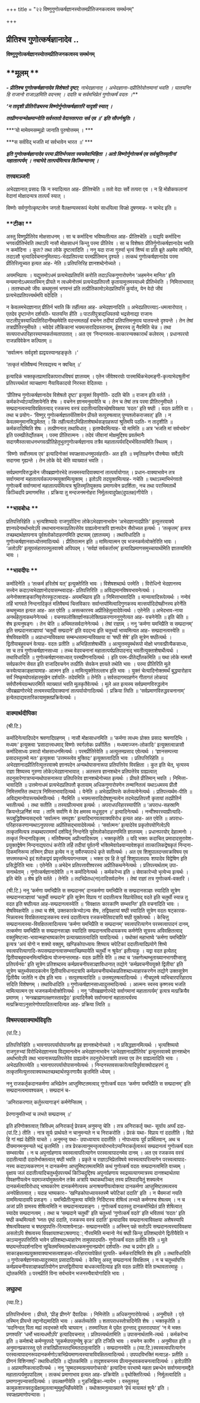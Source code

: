 +++
title = "२२ विष्णुगुणोत्कर्षज्ञानस्योत्तमप्रीतिजनकत्वस्य समर्थनम्"

+++


## प्रीतिश्च गुणोत्कर्षज्ञानादेव ..

**विष्णुगुणोत्कर्षज्ञानस्योत्तमप्रीतिजनकत्वस्य समर्थनम्**

## **मूलम् **

***- प्रीतिश्च गुणोत्कर्षज्ञानादेव विशेषतो दृष्टा**; नाभेदज्ञानात् । अभेदज्ञाना-दप्रीतिरेवोत्तमानां भवति । घातयन्ति हि राजानो राजाऽहमिति वदन्तम् । ददति च सर्वमभिप्रेतं गुणोत्कर्षं वदतः ।***

***‘न तादृशी प्रीतिरीड्यस्य विष्णोर्गुणोत्कर्षज्ञातरि यादृशी स्यात् ।***

***तत्प्रीणनान्मोक्षमाप्नोति सर्वस्ततो वेदास्तत्पराः सर्व एव ॥’ इति सौपर्णश्रुतिः ।***

***‘यो मामेवमसम्मूढो जानाति पुरुषोत्तमम् । ***

***स सर्वविद् भजति मां सर्वभावेन भारत ॥’ ***

***इति गुणोत्कर्षज्ञानादेव परमा प्रीतिर्भगवता स्वयमेवाभिहिता । अतो विष्णोर्गुणोत्कर्ष एव सर्वश्रुतिस्मृतीनां महातात्पर्यम् । नचाभेदे तात्पर्यमित्यत्र किञ्चिन्मानम् ।***

### **तत्त्वमञ्जरी**

अभेदज्ञानात् प्रसादः किं न स्यादित्यत आह- प्रीतिश्चेति ॥ ततो वेदाः सर्वे तत्परा एव । न हि मोक्षैकफलानां वेदानां मोक्षादन्यत्र तात्पर्यं स्यात् ।

विष्णोः सर्वगुणोत्कृष्टत्वेन जगतो वैलक्षण्यस्वरूपं भेदमेवं साधयित्वा विपक्षे दूषणमाह- न चाभेद इति ॥

### **टीका **

अस्तु विष्णुप्रीतिरेव मोक्षसाधनम् । सा च कर्मादिना भविष्यतीत्यत आह- प्रीतिश्चेति ॥ यद्यपि कर्मादिना भगवत्प्रीतिर्भवति तथाऽपि नासौ मोक्षसाधनं किन्तु परमा प्रीतिरेव । सा च विशेषतः प्रीतिर्गुणोत्कर्षज्ञानादेव भवति न कर्मादिना । कुतः? तथा लोके दृष्टत्वादिति । ननु यदा राजा गुरुर्वा भृत्यं शिष्यं वा प्रति ब्रूते अहमेव त्वमिति, तदाऽसौ भृत्यादिर्वचनानुमितयाऽ-भेदप्रतिपत्त्या परमप्रीतिमान् दृश्यते । तत्कथं गुणोत्कर्षज्ञानादेव परमा प्रीतिरित्युच्यत इत्यत आह- नेति ॥ प्रतिपत्तिरिह ज्ञानशब्देनोच्यते ।

अयमभिप्रायः । यद्युत्तमोऽधमं प्रत्यभेदप्रतिपत्तिं करोति तदाऽधिकगुणारोपणेन ‘अहमनेन मानितः’ इति मन्यमानोऽधमस्तस्मिन् प्रीयते न त्वधमेनोत्तमं प्रत्यभेदप्रतिपत्तौ कृतायामुत्तमस्याधमे प्रीतिर्भवति । निमित्ताभावात् । ततश्चाधमो जीवः कथमुत्तमं भगवन्तं प्रति तत्प्रीतिकामोऽभेदप्रतिपत्तिं कुर्यात्, येन वेदो जीवं प्रत्यभेदप्रतिपत्त्यर्थमपि वदेदिति ।

न केवलमभेदज्ञानात् प्रीतिर्न भवति किं तर्हीत्यत आह- अभेदज्ञानादिति ॥ अभेदप्रतिपत्त्याऽ-धमत्वारोपात् । एतदेव दृष्टान्तेन दर्शयति- घातयन्ति हीति ॥ पाटलीपुत्राद्यधिपतयो भद्रसेनाद्या राजानः पाटलीपुत्रस्याधिपतिरिदानीमहमेवेति वदन्तमतदर्हं वचनेन तदीयां प्रतिपत्तिमनुमाय घातयन्तो दृश्यन्ते । तेन तेषां तत्राप्रीतिरनुमीयते । भवेदेवं लौकिकानां भयमत्सरादिग्रस्तानाम्, ईश्वरस्य तु नैवमिति चेन्न । तथा सत्यपराधपरिहारस्याप्यकर्तव्यतापातात् । अत एव ‘निन्दनस्तव-सत्कारन्यक्कारार्थं कलेवरम् । प्रधानपरयो राजन्नविवेकेन कल्पितम् ॥

‘सर्वात्मनः सर्वदृशो ह्यद्वयस्यानहङ्कृतेः ।’

‘तत्कृतं मतिवैषम्यं निरवद्यस्य न क्वचित् ॥’

इत्यादिकं भक्तकृतप्रामादिकापराधविषयं ज्ञातव्यम् । एतेन जीवेश्वरयोः पारमार्थिकभेदमङ्गी-कृत्याभेदश्रुतीनां प्रतिपत्त्यर्थतां व्याचक्षाणा नैयायिकादयो निरस्ता वेदितव्याः ।

‘प्रीतिश्च गुणोत्कर्षज्ञानादेव विशेषतो दृष्टा’ इत्युक्तं विवृणोति- ददति चेति ॥ राजान इति वर्तते । कर्मकरेभ्योऽप्यतिशयेनेति शेषः । वचनेन ज्ञानमनुमायेति च । तेन च तेषां तत्र परमा प्रीतिरनुमीयते । सम्प्रदानत्वस्याविवक्षितत्वाद् रजकस्य वस्त्रं ददातीत्यादिवच्छेषविवक्षया ‘वदतः’ इति षष्ठी । वदतः प्रतीति वा । तथा च प्रयोगः- ‘विष्णुर् गुणोत्कर्षज्ञातर्यतिशयेन प्रीयते सत्पुरुषत्वात् पुण्यश्लोकराजवत्’ इति । न केवलमनुमानसिद्धमेतत् । किं तर्हीत्यतोऽभिहिताशेषार्थसङ्ग्रहरूपां श्रुतिमपि पठति- न तादृशीति ॥ कर्मकरादिष्विति शेषः । तत्प्रीणनात् तथाविधात् । इतश्चैवमित्याह- यो मामिति ॥ अत्र ‘भजति मां सर्वभावेन’ इति परमप्रीतेर्द्योतकम् । परमा प्रीतिरात्मनः । तदेवं जीवानां मोक्षमुद्दिश्य प्रवर्तमानैः सदागमैस्तत्साधनभगवत्प्रीतिहेतुभूतगुणोत्कर्षज्ञानाय तत्रैव महातात्पर्यवद्भिर्भवितव्यमिति स्थितम् ।

‘विष्णोः सर्वोत्तमत्व एव’ इत्यादिनोक्तं स्वपक्षसाधनमुपसंहरति- अत इति ॥ स्मृतिग्रहणेन पौरुषेयाः सर्वेऽपि सदागमा गृह्यन्ते । तेन लोके वेदे चेति व्याख्यातं भवति ।

सर्वप्रमाणविरुद्धत्वेन जीवब्रह्मणोरभेदे तत्त्वमस्यादिवाक्यानां तात्पर्यायोगात् । प्रधान-वाक्याभावेन तत्र सर्वागमानां महातात्पर्यकल्पनमयुक्तमित्युक्तम् । इतोऽपि तदयुक्तमित्याह- नचेति ॥ यथाऽस्माभिर्भगवतो गुणोत्कर्षे सर्वागमानां महातात्पर्यमित्यत्र श्रुतिस्मृतियुक्तयः प्रमाणत्वेन प्रदर्शिताः, नच तथा पराभिमतार्थे किञ्चिदपि प्रमाणमस्ति । प्रक्रिया तु मन्दजनमनोहरा निर्मूलत्वादुपेक्ष(दुपलक्ष)णीयेति ।

### **भावबोधः **

प्रतिपत्तिरिहेति ॥ भृत्यशिष्यादेः राजगुर्वादिना लोकेऽभेदज्ञानाभावेन ‘अभेदज्ञानादप्रीतिः’ इत्युत्तरवाक्ये ज्ञानपदेनार्थाभावेऽपि तथाभावनारूपप्रतिपत्तेरेव ग्राह्यत्वेनात्रापि ज्ञानपदेन सैवोच्यत इत्यर्थः । ‘तत्कृतम्’ इत्यत्र तच्छब्दार्थज्ञापनाय पूर्वश्लोकोदाहरणमिति द्रष्टव्यम् (ज्ञातव्यम्) । तथाविधादिति ॥ गुणोत्कर्षज्ञानसाध्योत्तमादित्यर्थः । प्रीतिरात्मन इति ॥ मामित्यात्मन एव भजनकर्मत्वोक्तेरिति भावः । ‘अतोऽपि’ इत्युपसंहारपरमूलवाक्ये अपिपदम् । ‘सर्वज्ञं सर्वकर्तारम्’ इत्यादिप्रमाणसमुच्चायार्थमिति ज्ञातव्यमिति भावः ।

### **भावदीपः **

कर्मादिनेति ॥ ‘तत्कर्म हरितोषं यत्’ इत्युक्तेरिति भावः । विशेषशब्दार्थः परमेति । विरोधिनो भेदज्ञानस्य सत्त्वेन कदाऽप्यभेदज्ञानोदयासम्भवादाह- प्रतिपत्तिरिति ॥ अविद्यमानविषयभावनेत्यर्थः । अनेनोक्तशङ्कानिवृत्तेरस्फुटत्वादाह- अयमभिप्राय इति ॥ निमित्ताभावादिति ॥ मान्यत्वादिरूपेत्यर्थः । नन्वेवं तर्हि भागवते निन्दनादिकृतं मतिवैषम्यं चित्तविकारः सर्वान्तर्यामित्वादिगुणकस्य मात्सर्यादिदोषहीनस्य हरेर्नेति कथमुच्यत इत्यत आह- अत एवेति ॥ असत्कारस्य अप्रीतिहेतुत्वादेवेत्यर्थः । एतेनेति ॥ अभेदभाव-नाया अनर्थहेतुत्वकथनेनेत्यर्थः । वचनफलोक्तिर्ज्ञानफलोक्तिप्रकरणाननुगुणेत्यत आह- वचनेनेति ॥ इति चेति ॥ शेष इत्यनुषङ्गः । तेन चेति ॥ अभिमतसर्वदानेनेत्यर्थः । तेषां राज्ञाम् । ननु ‘कर्मणा यमभिप्रैति स सम्प्रदानम्’ इति सम्प्रदानसञ्ज्ञायां ‘चतुर्थी सम्प्रदाने’ इति वदद्भ्य इति चतुर्थ्या भाव्यमित्यत आह- सम्प्रदानत्वस्येति ॥ शेषविवक्षयेति ॥ अप्राधान्यविवक्षया सम्बन्धसामान्यविवक्षया वा ‘षष्ठी शेषे’ इति सूत्रेण षष्ठीत्यर्थः । द्वितीयाबहुवचनं वेत्याह- वदतः प्रतीति ॥ अभिहिताशेषार्थेति ॥ अत्युत्तमपुमर्थरूपो मोक्षो भगवत्प्रीत्यैकसाध्यः, सा च तत्र गुणोत्कर्षज्ञानसाध्या । तच्च वेदवचनानां महातात्पर्यप्रतिपादनाद् भवतीत्युक्ताशेषार्थेत्यर्थः । तथाविधादिति ॥ गुणोत्कर्षज्ञानसाध्यात् परमप्रीणनादित्यर्थः । इति परम-प्रीतेर्द्योतकमिति ॥ यथा लोके मामसौ सर्वप्रकारेण सेवत इति राजादिवचनेन तत्प्रीतिः सेवकेन ज्ञायते तथेति भावः । परमा प्रीतिरिति मूले कस्येत्याकाङ्क्षायामाह- आत्मन इति ॥ मामित्युक्तेरेतल्लाभ इति भावः । युक्तं चेत्यादिनोक्तमर्थं बुद्ध्यारोहाय सर्वं निष्कृष्योपसंहारमुखेन दर्शयति- तदेवमिति ॥ तेनेति ॥ सर्वसदागमग्रहणेन गीतागतं लोकपदं सर्वपौरुषेयग्रन्थपरमिति व्याख्यातं भवति मूलकृतैवेत्यर्थः । मूले अत इत्यस्य सर्वप्रमाणविरुद्धत्वेन जीवब्रह्मणोरभेदे तत्त्वमस्यादिवाक्यानां तात्पर्यायोगादित्यर्थः । प्रक्रिया त्विति ॥ ‘सर्वप्रमाणविरुद्धवचनानाम्’ इत्येतदाद्यवतारिकायामुक्तप्रक्रियेत्यर्थः ।

### **वाक्यार्थदीपिका**

(श्री.टि.)

कर्मादिनेत्यादिपदेन श्रवणादिग्रहणम् । नासौ मोक्षसाधनमिति ॥ ‘कर्मणा त्वधमः प्रोक्तः प्रसादः श्रवणादिभिः । मध्यमः’ इत्युक्त्वा ‘प्रसादात्त्वधमाद् विष्णोः स्वर्गलोकः प्रकीर्तितः । मध्यमाज्जन-लोकादिः’ इत्युक्तत्वान्नासौ कर्मादिसाध्यः प्रसादो मोक्षसाधनमित्यर्थः । परमप्रीतिरेवेति ॥ अत्युत्तमप्रसाद एवेत्यर्थः । ‘ज्ञानसम्पत्त्या प्रसादस्तूत्तमो मतः’ इत्युक्त्वा ‘उत्तमस्त्वेव मुक्तिदः’ इत्युक्तत्वादिति भावः । प्रतिपत्तिरिहेति ॥ अभेदज्ञानादप्रीतिरित्युत्तरवाक्ये ज्ञानपदेन अन्यथोपासनारूपा प्रतिपत्तिरेव विवक्षिता । कुत इति चेत्, भृत्यस्य राज्ञा शिष्यस्य गुरुणा लोकेऽभेदज्ञानाभावात् । अतस्तत्र ज्ञानशब्देन प्रतिपत्तेरेव ग्राह्यत्वात् तदनुसारेणात्राप्यन्यथोपासनारूपा प्रतिपत्तिरेव ज्ञानशब्देनोच्यत इत्यर्थः । प्रीयते प्रीतिमान् भवति । निमित्ता-भावादिति ॥ उत्तमेनाधमं प्रत्यभेदप्रतिपत्तौ कृतायाम् अधिकगुणारोपणेन तन्मानितत्वं यथाऽधमस्य प्रीतौ निमित्तमस्ति तथाऽत्र निमित्ताभावादित्यर्थः । येनेति ॥ अभेदप्रतिपत्तेः कर्तव्यत्वेनेत्यर्थः । प्रतिपत्त्यर्थम-पीति ॥ अविद्यमानोपास्त्यर्थमपीत्यर्थः । नैवमिति ॥ भयमत्सरादिदोषशून्यत्वेन तदभेदप्रतिपत्तौ कृतायां तदप्रीतिर्न भवतीत्यर्थः । तथा सतीति ॥ तस्याप्रीत्यभाव इत्यर्थः । अपराधपरिहारस्यापीति ॥ ‘अपराध-सहस्राणि क्रियन्तेऽहर्निशं मया । तानि सर्वाणि मे देव क्षमस्व मधुसूदन ॥’ इत्यादिनेत्यर्थः । नन्वीश्वरस्याप्रीत्यादि-रूपबुद्धिवैषम्यसद्भावे ‘सर्वात्मनः समदृशः’ इत्यादिभागवतवाक्यविरोध इत्यत आह- अत एवेति ॥ अपराध-परिहारकरणान्यथाऽनुपपत्त्या अप्रीतिसद्भावादेवेत्यर्थः । ‘सर्वात्मनः’ इत्यादेरेव प्रकृतोपयोगित्वेऽपि तत्कृतमित्यत्र तच्छब्दपरामर्श्यं दर्शयितुं निन्दनेति पूर्वश्लोकोदाहरणमिति ज्ञातव्यम् । प्रधानपरयोर् देहात्मनोः । तत्कृतं निन्दनादिकृतम् । मतिवैषम्यम् अप्रीत्यादिरूपम् । भक्तकृतेति ॥ यदि भक्तः कदाचित् प्रमादादसुरावेश-प्रयुक्तद्वेषेण निन्दनाद्यपराधं करोति तर्हि तदीयां पूर्वतनी भक्तिमेवापेक्ष्यान्यावेशकृतं तात्कालिकद्वेषकृतं निन्दना-दिकमनिरूप्य तस्मिन् प्रीयत इत्येव न तु सर्वैरप्यपराधे कृते सतीत्यर्थः । अत एव शिशुपालदन्तवक्रविषय एव सप्तमस्कन्धे इदं श्लोकद्वयं प्रवृत्तमित्यवगन्तव्यम् । भक्ता एव हि ते पूर्वं शिशुपालादयः शापादेव विद्वेषिण इति प्रसिद्धेरिति भावः । एतेनेति ॥ अभेदेन प्रतिपत्तावीश्वरस्य अप्रीतिकथनेनेत्यर्थः । प्रतिपत्त्यर्थताम् उपा-सनार्थताम् ।
गुणोत्कर्षज्ञानादेवेति ॥ न कर्मादिनेत्यर्थः । कर्मकरेभ्य इति ॥ सेवाकारेभ्यो भृत्येभ्य इत्यर्थः । इति चेति ॥ शेष इति वर्तते । तेनेति ॥ तदभिप्रेतध(ना)रादिसर्वदानेन । तेषां राज्ञां तत्र गुणोत्कर्ष-वक्तरि ।

(श्री.टि.) ननु ‘कर्मणा यमभिप्रैति स सम्प्रदानम्’ दानकर्मणा यमभिप्रैति स सम्प्रदानसञ्ज्ञः स्यादिति सूत्रेण सम्प्रदानसञ्ज्ञायां ‘चतुर्थी सम्प्रदाने’ इति सूत्रेण विप्राय गां ददातीत्यत्र विप्रायेतिवद् वदते इति चतुर्थी स्यान्न तु वदत इति षष्ठीत्यत आह-सम्प्रदानत्वस्येति ॥ ‘विवक्षातः कारकाणि सम्भवन्ति’ इति वचनादिति भावः । शेषविवक्षयेति ॥ तथा च शेषे, उक्तकारकेभ्योऽन्यः शेषः, तद्विवक्षायां षष्ठी स्यादिति सूत्रेण वदतः षट्कारक-भिन्नत्वस्य विवक्षितत्वाद्रजकस्य वस्त्रं ददातीत्यत्र रजकस्येतिवदत्रापि षष्ठी युक्तेत्यर्थः । केचित्तु सम्प्रदानत्वस्या-विवक्षितत्वादित्यस्य ‘कर्मणा यमभिप्रैति स सम्प्रदानम्’ स्वत्वपरित्यागेन परस्वत्वापादनं दानम्, तत्कर्मणा यमभिप्रैति स सम्प्रदानसञ्ज्ञः स्यादिति सम्प्रदानत्वविधायकस्य कर्मणेति सूत्रस्य अविवक्षितत्वाद् वक्तुमिष्टत्वा-भावान्महाभाष्यकारेण प्रत्याख्यातत्वादिति यावदित्यर्थः । यथोक्तं महाभाष्ये ‘कर्मणा यमभिप्रैति’ इत्यत्र ‘अयं योगो न शक्यो वक्तुम्, खण्डिकोपाध्यायः शिष्याय चपेटिकां ददातीत्यादिप्रयोगे शिष्ये स्वत्वपरित्यागादि-रूपसम्प्रदानत्वासम्भवाच्छिष्यायेति चतुर्थी न श्रूयेत’ इतीत्याहुः । यद्वा वदत इत्येतद् द्वितीयाबहुवचनमित्यभिप्रेत्य योजनान्तरमाह- वदतः प्रतीति वेति ॥ तथा च ‘लक्षणेत्थम्भूताख्यानभागवीप्सासु प्रतिपर्यनवः’ इति सूत्रेण प्रतिशब्दस्य कर्मप्रवचनीयसञ्ज्ञाविधानात् तद्योगे ‘कर्मप्रवचनीययुक्ते द्वितीया’ इति सूत्रेण चतुर्थ्यपवादकत्वेन द्वितीयाविधानादत्रापि कर्मप्रवचनीयार्थकप्रतिशब्दाध्याहारकरणेन तद्योगे उक्तसूत्रेण द्वितीयैव जातेति न दोष इति भावः । सत्पुरुषत्वादिति ॥ उत्तमपुरुषत्वादित्यर्थः । नीचपुरुषे व्यभिचारपरिहाराय सदिति विशेषणम् । तथाविधादिति ॥ गुणोत्कर्षज्ञानसाध्यादुत्तमादित्यर्थः । आत्मनः स्वस्य कृष्णस्य भजति मामित्यात्मन एव भजनकर्मत्वोक्तेरित्यर्थः । ननु ‘जीवब्रह्मणोरभेदे सर्वागमानां महातात्पर्यम्’ इत्यत्र मत्प्रक्रियैव प्रमाणम् । ‘मन्त्रब्राह्मणलक्षणस्तावद्वेदः’ इत्यादिनैक्ये सर्वागमानां महातात्पर्यस्य मत्प्रक्रियाऽनुसारेणोपपादितत्वादित्यत आह- प्रक्रिया त्विति ॥

### **विषमपदवाक्यार्थविवृतिः**

(पां.टि.)

प्रतिपत्तिरिहेति ॥ भावनापरपर्यायोपासनैव इह ज्ञानशब्देनोच्यते । न प्रसिद्धज्ञानमित्यर्थः । भृत्यशिष्ययो राजगुरुभ्यां विरोधिभेदज्ञानस्य विद्यमानत्वेन अभेदज्ञानाभावेन ‘अभेदज्ञानादप्रीतिरेव’ इत्युत्तरवाक्ये ज्ञानशब्देन अर्थाभावेऽपि तथा भावनारूपप्रतिपत्तेरेव ग्राह्यत्वेन तदनुरोधेनात्रापि तस्या एव तेन ग्राह्यत्वादिति भावः । अभेदप्रतिपत्त्येति ॥ भावनापरपर्यायोपासनयेत्यर्थः । निन्दनस्तवसत्कारेत्यादिपूर्ववाक्योदाहरणं तु तत्कृतमित्युत्तरवाक्यस्थतच्छब्दार्थस्फुरणायैव कृतमिति ध्येयम् ।

ननु राजकर्तृकदानकर्मणा अभिप्रेतेन आप्तुमिष्टतमत्वाद् गुणोत्कर्षं वदतः ‘कर्मणा यमभिप्रैति स सम्प्रदानम्’ इति सम्प्रदानत्वमावश्यकम् । सम्प्रदानं च-

‘अनिराकरणात् कर्तुस्त्यागाङ्गं कर्मणेप्सितम् ।

प्रेरणानुमतिभ्यां च लभते सम्प्रदानम् ॥’

इति हरिणोक्तत्वात् त्रिविधम् अनिराकर्तृ प्रेरकम् अनुमन्तृ चेति । तत्र अनिराकर्तृ यथा- सूर्याय अर्घ्यं ददा-(पां.टि.) तीति । नात्र सूर्यः प्रार्थयते न चानुमन्यते न च निराकरोति । प्रेरकं यथा- विप्राय गां ददातीति । विप्रो हि गां मह्यं देहीति याचते । अनुमन्तृ यथा- उपाध्यायाय ददातीति । नोपाध्यायः पूर्वं प्रार्थितवान्, अथ च दीयमानमनुमन्यते भद्रं कृतमिति । तत्र प्रेरकत्वानुमन्तृत्वयोरभावेऽप्यनिराकर्तृत्वरूपं सम्प्रदानत्वं गुणोत्कर्षं वदतः सम्भवत्येव । न च अपुनर्ग्रहणाय स्वस्वत्वापरित्यागेन परस्वत्वापादनमेव दानम् । अत एव रजकस्य वस्त्रं ददातीत्यादौ ददातेर्भाक्तत्वात् षष्ठी भवति । प्रकृते च राज्ञाऽभिप्रेतविषये स्वस्वत्वापरित्यागेन परस्वत्वापाद-नस्य कदाऽप्यकरणान् न दानकर्मणा आप्तुमिष्टतमत्वमिति कथं गुणोत्कर्षं वदतः सम्प्रदानत्वमिति वाच्यम् । वृक्षाय जलं ददातीत्यादिचतुर्थ्युपपत्त्यर्थं किञ्चिदुद्दिश्य अपुनर्ग्रहणाय स्वद्रव्यत्यागमात्रस्य दानशब्दार्थतया विवक्षणीयत्वेन पदमञ्जर्यामुक्तत्वेन तत्रेव अत्रापि यथाकथञ्चित् तस्य प्रतिपादयितुं शक्यत्वेन दानकर्मत्वाविरोधाद् भाष्यकारेण दानकर्मणेत्यस्य अनाश्रयणीयत्वोक्त्या दानकर्मणा आप्तुमिष्टतमत्वस्य अनपेक्षितत्वात् । यदाह भाष्यकारः- ‘खण्डिकोपाध्यायस्तस्मै चपेटिकां ददाति’ इति । न चैवमजां नयति ग्राममित्यादावपि प्रसङ्गः । यमभिप्रैतीत्युक्त्या यमिति निर्दिष्टस्य शेषित्वं लभ्यते कर्मणश्च शेषत्वम् । न च अजां प्रति ग्रामस्य शेषित्वमिति न सम्प्रदानत्वप्रसङ्गः । गुणोत्कर्षं वदतस्तु दानकर्माभिप्रेतं प्रति शेषित्वात् स्यादेव सम्प्रदानत्वम् । तथा च ‘सम्प्रदाने चतुर्थी’ इति चतुर्थ्या ‘गुणोत्कर्षं वदते’ इति भवितव्यं ‘वदतः’ इति षष्ठी कथमित्यतो ‘घ्नतः पृष्ठं ददाति, रजकस्य वस्त्रं ददाति’ इत्यादाविव सम्प्रदानत्वाविवक्षया अशेषस्यापि शेषत्वविवक्षया च षष्ठ्युपपत्ति-रित्याशयेनाऽह- सम्प्रदानस्येति ॥ अस्मिन् पक्षे सतोऽपि सम्प्रदानत्वस्याविवक्षया असतोऽपि शेषत्वस्य विवक्षायाश्चाऽश्रयणाद्् गौरवमिति मन्वानो नेयं षष्ठी किन्तु प्रतिशब्दयोगे द्वितीयैवेति न काऽप्यनुपपत्तिरिति भावेन प्रतिशब्दाध्याहारेण तामुपपादयति- गुणोत्कर्षं वदतः प्रतीति वेति ॥ मूले षष्ठ्यन्तोपदर्शनादिना सूचितमभिमतार्थसाधकमनुमानप्रयोगं दर्शयति- तथा च प्रयोग इति ॥ साकाङ्क्षत्वप्रयुक्तवाक्याभासत्वशङ्का-परिहारायापेक्षितं पूरयति- कर्मकरादिष्विति शेष इति ॥ तथाविधादिति ॥ गुणोत्कर्षज्ञानसाध्यादुत्तमात् प्रसादादित्यर्थः । केचित्तु अस्तु सम्प्रदानत्वं विवक्षितम् । न च चतुर्थ्यापत्तिः कर्मप्रवचनीयसञ्ज्ञकप्रतियोगेन प्राप्तद्वितीयाया बाधकत्वादित्याह इति वदतः प्रतीति वेति ग्रन्थावतारमाहुः । द्योतकमिति ॥ परमप्रीतिं विना सर्वभावेन भजनस्यैवायोगादिति भावः ।

### **लघुप्रभा**

(व्या.टि.)

प्रतिपत्तिर्भावना । प्रीयते, ‘प्रीङ् प्रीणने’ दैवादिकः । निमित्तेति ॥ अधिकगुणारोपेत्यर्थः । अनुमीयते । एते तस्मिन् प्रीयन्ते तद्दानोद्यमादिति भावः । अकर्तव्यतेति ॥ शतापराधस्तोत्रादिनेति शेषः । भक्तकृतेति ॥ ‘यदनिन्दत् पिता मह्यं त्वद्भक्ते मयि चाघवान् । तस्मात्पिता मे पूयेत दुरन्ताद् दुस्तरादघात्’ ‘न मे भक्तः प्रणश्यति’ ‘धर्मो भवत्यधर्मोऽपि’ इत्यादिवचनात् । प्रतिपत्त्यर्थतामिति ॥ उपासनार्थतामि-त्यर्थः । कर्मकरेभ्य इति ॥ कर्मशब्दे कर्मण्युपपदे ‘सुकर्मपापपुण्येषु कृञः’ इति टजिति भावः । वचनेन कार्येण । अनुमीयत इति ॥ अनुमानप्रकारस्तु एते तत्रातिप्रीतास्तदभिमतदातृत्वादिति । सम्प्रदानस्येति ॥ (व्या.टि.)स्वस्वत्वपरित्यागेन परस्वत्वापादनरूपदानकर्मणोऽत्राभिप्रेयमाणत्वस्यात्राविवक्षितत्वादित्यर्थः। उपपदविभक्तिं मत्वाऽह- प्रतीति ॥ प्रीणनं विशिनश्व्-ि तथाविधादिति ॥ द्योतकमिति ॥ तादृशवचनस्य प्रीत्यनुभावकवचनत्वादित्यर्थः । इतोऽपीति ॥ अप्रामाणिकत्वादपीत्यर्थः । ननु ‘युष्मदस्मत्प्रत्ययगोचरयोः’ इत्यादिना परभाष्ये महता प्रबन्धेन सर्वागमानामद्वैते महातात्पर्यमुपपादितम् । तत्कथं प्रमाणाभाव इत्यत आह- प्रक्रियेति ॥ वृथोक्तिरित्यर्थः । निर्मूलत्वादिति ॥ प्रमाणानुपन्यासादित्यर्थः । उपलक्षणीयेति ॥ गुडजिह्विका-न्यायेन । वस्तुतस्तु कामुकशास्त्रवदुत्प्रेक्षामूलत्वान्मुमुक्षुभिर्हेयमेवेति । यथोक्तमनुव्याख्याने ‘हेयं मायामतं शुभैः’ इति । स्वपक्षप्रमाणोपन्यासः ।

